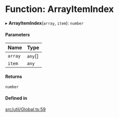 # Function: ArrayItemIndex

▸ **ArrayItemIndex**(`array`, `item`): `number`

#### Parameters

| Name | Type |
| :------ | :------ |
| `array` | `any`[] |
| `item` | `any` |

#### Returns

`number`

#### Defined in

[src/util/Global.ts:59](https://github.com/Orillusion/orillusion/blob/main/src/util/Global.ts#L59)

